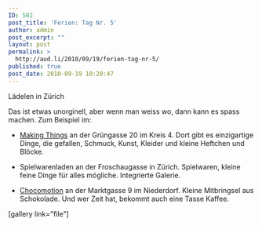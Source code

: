 ```yaml
---
ID: 502
post_title: 'Ferien: Tag Nr. 5'
author: admin
post_excerpt: ""
layout: post
permalink: >
  http://aud.li/2010/09/19/ferien-tag-nr-5/
published: true
post_date: 2010-09-19 10:20:47
---
```

Lädelen in Zürich

Das ist etwas unorginell, aber wenn man weiss wo, dann kann es spass machen. Zum Beispiel im:

- <a href="http://www.makingthings.ch">Making Things</a> an der Grüngasse 20 im Kreis 4. Dort gibt es einzigartige Dinge, die gefallen, Schmuck, Kunst, Kleider und kleine Heftchen und Blöcke.

- Spielwarenladen an der Froschaugasse in Zürich. Spielwaren, kleine feine Dinge für alles mögliche. Integrierte Galerie.

- <a href="http://www.chocomotion.ch">Chocomotion</a> an der Marktgasse 9 im Niederdorf. Kleine Mitbringsel aus Schokolade. Und wer Zeit hat, bekommt auch eine Tasse Kaffee.

[gallery link="file"]